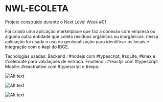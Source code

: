 # NWL-ECOLETA
Projeto construído durante o Next Level Week #01

Foi criado uma aplicação marketplace que faz a conexão com empresa ou alguma outra entidade que coleta resíduos orgânicos ou inorgânicos. nessa aplicação foi usada o uso da geolocalização para identificar os locais e integração com o #api do IBGE.

Tecnologias usadas:
Backend : #nodejs com #typescript, #sqLite, #knex e #celebrate para validações de entrada.
Frontend : #reactjs com #typescript
Mobile: #reactnative com #typescript e #expo.

![Alt text](https://media-exp1.licdn.com/dms/image/C5622AQHMawtBBqVeSQ/feedshare-shrink_2048_1536/0?e=1603324800&v=beta&t=huaQd5LRCuv68KjexnJg3lPiNxnDuATgsN5CEiopmCM)


![Alt text](https://media-exp1.licdn.com/dms/image/C5622AQGleO_0W5MsFg/feedshare-shrink_2048_1536/0?e=1603324800&v=beta&t=RKgtBnIbLRPjs9WNbIvxePRgU7sQJCYS4AAmgfAeItE)


![Alt text](https://media-exp1.licdn.com/dms/image/C5622AQEPtZAyXAj5MA/feedshare-shrink_1280/0?e=1603324800&v=beta&t=K5383dB6OHqzKqyqmyyiCBKnJqv8gBLT9FcAdZxcYEU)
